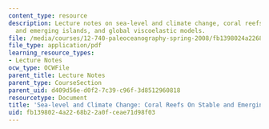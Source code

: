 ```yaml
---
content_type: resource
description: Lecture notes on sea-level and climate change, coral reefs on stable
  and emerging islands, and global viscoelastic models.
file: /media/courses/12-740-paleoceanography-spring-2008/fb1398024a2268b22a0fceae71d98f03_lec05.pdf
file_type: application/pdf
learning_resource_types:
- Lecture Notes
ocw_type: OCWFile
parent_title: Lecture Notes
parent_type: CourseSection
parent_uid: d409d56e-d0f2-7c39-c96f-3d8512960818
resourcetype: Document
title: 'Sea-level and Climate Change: Coral Reefs On Stable and Emerging Islands'
uid: fb139802-4a22-68b2-2a0f-ceae71d98f03
---
```

